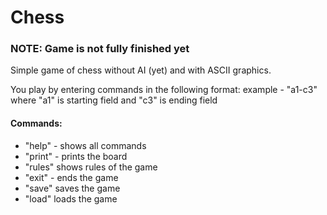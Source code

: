 # Chess

### NOTE: Game is not fully finished yet

Simple game of chess without AI (yet) and with ASCII graphics.


You play by entering commands in the following format:
example - "a1-c3" where "a1" is starting field and "c3" is ending field

#### Commands:
- "help" - shows all commands
- "print" - prints the board
- "rules" shows rules of the game
- "exit" - ends the game
- "save" saves the game
- "load" loads the game
